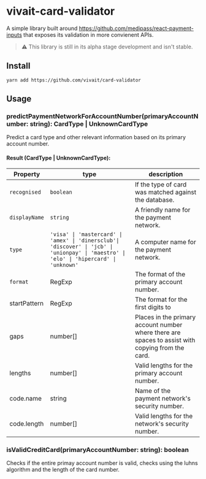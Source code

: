 # vivait-card-validator
A simple library built around https://github.com/medipass/react-payment-inputs that exposes its validation in more convienent APIs.

> :warning: This library is still in its alpha stage development and isn't stable.

## Install
`yarn add https://github.com/vivait/card-validator`

## Usage

### predictPaymentNetworkForAccountNumber(primaryAccountNumber: string): CardType | UnknownCardType
Predict a card type and other relevant information based on its primary account number.

#### Result (CardType | UnknownCardType):
| Property | type | description |
| --- | ---|---|
|`recognised`| `boolean`| If the type of card was matched against the database. |
|`displayName`| `string`| A friendly name for the payment network. |
|`type`| `'visa' \| 'mastercard' \| 'amex' \| 'dinersclub'\| 'discover' \| 'jcb' \| 'unionpay' \| 'maestro' \| 'elo' \| 'hipercard' \| 'unknown'`| A computer name for the payment network. |
|`format`| RegExp| The format of the primary account number. |
|startPattern| RegExp| The format for the first digits to|
|gaps| number[]| Places in the primary account number where there are spaces to assist with copying from the card. |
|lengths| number[]| Valid lengths for the primary account number. |
|code.name| string| Name of the payment network's security number. |
|code.length| number[]| Valid lengths for the network's security number. |

### isValidCreditCard(primaryAccountNumber: string): boolean
Checks if the entire primay account number is valid, checks using the luhns algorithm and the length of the card number.
